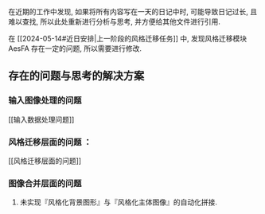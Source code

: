
在近期的工作中发现, 如果将所有内容写在一天的日记中时, 可能导致日记过长, 且难以查找, 所以此处重新进行分析与思考, 并方便给其他文件进行引用.

在 [[2024-05-14#近日安排|上一阶段的风格迁移任务]] 中, 发现风格迁移模块 AesFA 存在一定的问题, 所以需要进行修改.

## 存在的问题与思考的解决方案

### 输入图像处理的问题

[[输入数据处理问题]]

### 风格迁移层面的问题 ：

[[风格迁移层面的问题]]

### 图像合并层面的问题

1. 未实现『风格化背景图形』与『风格化主体图像』的自动化拼接.